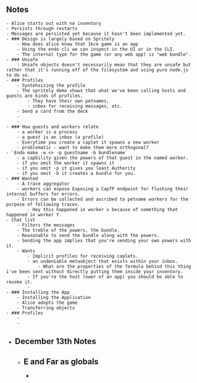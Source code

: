 ## Notes
	- Alice starts out with no inventory
	- Persists through restarts
	- Messages are persisted yet because it hasn't been implemented yet.
	- ### Design is largely based on Spritely
		- How does alice know that 1kce game is an app
		- Using the endo cli we can inspect in the UI or in the CLI.
		- The internal type for the game (or any web app) is "web bundle".
	- ### Unsafe
		- Unsafe objects doesn't necessarily mean that they are unsafe but rather that it's running off of the filesystem and using pure node.js to do so.
	- ### Profiles
		- Syntehsizing the profile
		- The spritely demo shows that what we've been calling hosts and guests are kinds of profiles.
			- They have their own petnames,
			- inbox for receiving messages, etc.
		- Send a card from the deck
		-
		-
	- ### How guests and workers relate
		- a worker is a process
		- a guest is an inbox (a profile)
		- Everytime you create a caplet it spawns a new worker
		- problematic - want to make them more orthogonal?
	- `Endo make -w <> -p guestname -b bundlename`
		- a capbility given the powers of that guest in the named worker.
		- if you omit the worker it spawns it
		- if you omit -p it gives you least Authority
		- if you omit -b it creates a bundle for you.
	- ### Wanted
		- A trace aggregator
		- workers can expose Exposing a CapTP endpoint for flushing their internal buffers for errors.
		- Errors can be collected and ascribed to petname workers for the purpose of following traces.
			- Hey this happened in worker x because of something that happened in worker Y.
	- Chat list
		- Filters the messages
		- The treble of the powers, the bundle,
		- Reasonable to send the bundle along with the powers.
		- Sending the app implies that you're sending your own powers with it.
		- Wants
			- Implicit profiles for receiving caplets.
			- an undeniable metaobject that exists within your inbox.
				- What are the properties of the formula behind this thing i've been sent without directly putting them inside your inventory.
			- If you're the host (ower of an app) you should be able to revoke it.
			-
	- ### Installing the App
		- Installing the Application
		- Alice adopts the game
		- Transferring objects
	- ### Profiles
		-
		-
- ## December 13th Notes
	- ## E and Far as globals
		-